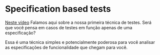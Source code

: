 # Specification based tests

[Neste vídeo](https://youtu.be/BsRgLKd3fA4) Falamos aqui sobre a nossa primeira técnica de testes. Será que você pensa em casos de testes em função apenas de uma especificação?

Essa é uma técnica simples e potencialmente poderosa para você analisar as especificações de funcionalidade que chegam para você.

